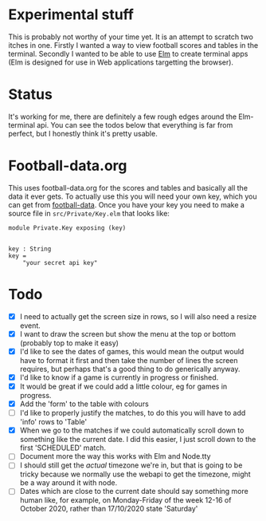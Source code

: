 # Experimental stuff

This is probably not worthy of your time yet. It is an attempt to scratch two itches in one. Firstly I wanted a way to view football scores and tables in the terminal. Secondly I wanted to be able to use [Elm]( https://elm-lang.org/ ) to create terminal apps (Elm is designed for use in Web applications targetting the browser).

# Status

It's working for me, there are definitely a few rough edges around the Elm-terminal api. You can see the todos below that everything is far from perfect, but I honestly think it's pretty usable.

# Football-data.org

This uses football-data.org for the scores and tables and basically all the data it ever gets.
To actually use this you will need your own key, which you can get from [football-data](https://www.football-data.org/).
Once you have your key you need to make a source file in `src/Private/Key.elm` that looks like:

```
module Private.Key exposing (key)


key : String
key =
    "your secret api key"
```


# Todo

- [x] I need to actually get the screen size in rows, so I will also need a resize event.
- [x] I want to draw the screen but show the menu at the top or bottom (probably top to make it easy)
- [x] I'd like to see the dates of games, this would mean the output would have to format it first and then take the number of lines the screen requires, but perhaps that's a good thing to do generically anyway.
- [x] I'd like to know if a game is currently in progress or finished.
- [x] It would be great if we could add a little colour, eg for games in progress.
- [x] Add the 'form' to the table with colours
- [ ] I'd like to properly justify the matches, to do this you will have to add 'info' rows to 'Table'
- [x] When we go to the matches if we could automatically scroll down to something like the current date. I did this easier, I just scroll down to the first 'SCHEDULED' match.
- [ ] Document more the way this works with Elm and Node.tty
- [ ] I should still get the *actual* timezone we're in, but that is going to be tricky because we normally use the webapi to get the timezone, might be a way around it with node.
- [ ] Dates which are close to the current date should say something more human like, for example, on Monday-Friday of the week 12-16 of October 2020, rather than 17/10/2020 state 'Saturday'
